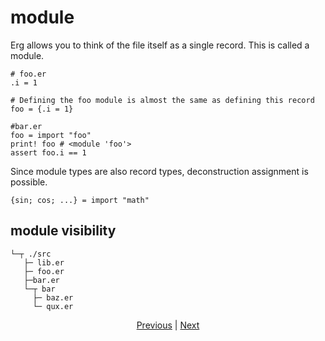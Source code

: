 # module

Erg allows you to think of the file itself as a single record. This is called a module.

```erg: foo.er
# foo.er
.i = 1
```

``` erg
# Defining the foo module is almost the same as defining this record
foo = {.i = 1}
```

```erg: bar.er
#bar.er
foo = import "foo"
print! foo # <module 'foo'>
assert foo.i == 1
```

Since module types are also record types, deconstruction assignment is possible.

``` erg
{sin; cos; ...} = import "math"
```

## module visibility

```console
└─┬ ./src
   ├─ lib.er
   ├─ foo.er
   ├─bar.er
   └─┬ bar
     ├─ baz.er
     └─ qux.er
```

<p align='center'>
     <a href='./23_closure.md'>Previous</a> | <a href='./25_object_system.md'>Next</a>
</p>